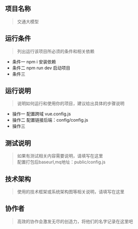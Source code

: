 ## 项目名称
> 交通大模型  



## 运行条件
> 列出运行该项目所必须的条件和相关依赖  
* 条件一 npm i 安装依赖
* 条件二 npm run dev 启动项目
* 条件三



## 运行说明
> 说明如何运行和使用你的项目，建议给出具体的步骤说明
* 操作一 配置跨域 vue.config.js
* 操作二 配置链接后端：config/config.js
* 操作三 



## 测试说明
> 如果有测试相关内容需要说明，请填写在这里  
 配置打包后baseurl,mq地址：public/config.js


## 技术架构
> 使用的技术框架或系统架构图等相关说明，请填写在这里  


## 协作者
> 高效的协作会激发无尽的创造力，将他们的名字记录在这里吧
